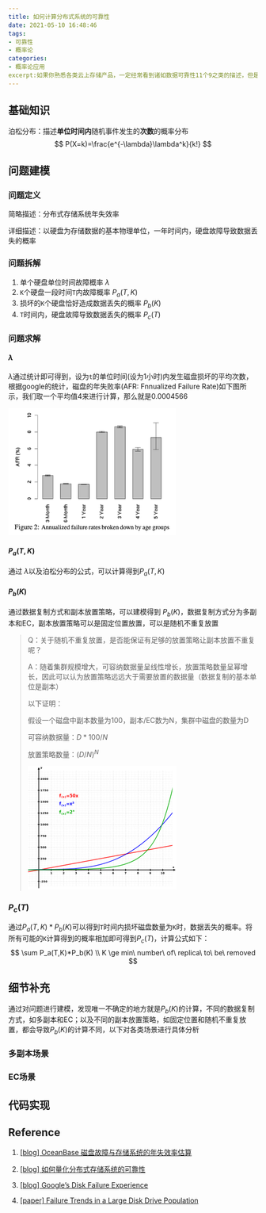 ```yaml
---
title: 如何计算分布式系统的可靠性
date: 2021-05-10 16:48:46
tags:
- 可靠性
- 概率论
categories:
- 概率论应用
excerpt:如果你熟悉各类云上存储产品，一定经常看到诸如数据可靠性11个9之类的描述，但是你可能不清楚这代表的具体含义，其单位是什么？是怎么计算出来的？本文将对分布式系统的可靠性计算作简要描述。
---
```


## 基础知识

泊松分布：描述**单位时间内**随机事件发生的**次数**的概率分布
$$
P(X=k)=\frac{e^{-\lambda}\lambda^k}{k!}
$$

## 问题建模

### 问题定义

简略描述：分布式存储系统年失效率

详细描述：以硬盘为存储数据的基本物理单位，一年时间内，硬盘故障导致数据丢失的概率

### 问题拆解

1. 单个硬盘单位时间故障概率 $\lambda$
2. `K`个硬盘一段时间`T`内故障概率 $P_a(T,K)$
3. 损坏的`K`个硬盘恰好造成数据丢失的概率 $P_b(K)$
4. `T`时间内，硬盘故障导致数据丢失的概率 $P_c(T)$

### 问题求解

####  $\lambda$

 $\lambda$通过统计即可得到，设为`t`的单位时间(设为1小时)内发生磁盘损坏的平均次数，根据google的统计，磁盘的年失败率(AFR: Fnnualized Failure Rate)如下图所示，我们取一个平均值4来进行计算，那么就是0.0004566

<img src="如何计算分布式系统的可靠性/Screen Shot 2021-05-10 at 8.12.31 PM-0648764.png" alt="Screen Shot 2021-05-10 at 8.12.31 PM" style="zoom: 33%;" />

#### $P_a(T,K)$

通过 $\lambda$以及泊松分布的公式，可以计算得到$P_a(T,K)$

#### $P_b(K)$

通过数据复制方式和副本放置策略，可以建模得到 $P_b(K)$，数据复制方式分为多副本和EC，副本放置策略可以是固定位置放置，可以是随机不重复放置

> Q：关于随机不重复放置，是否能保证有足够的放置策略让副本放置不重复呢？
>
> A：随着集群规模增大，可容纳数据量呈线性增长，放置策略数量呈幂增长，因此可以认为放置策略远远大于需要放置的数据量（数据复制的基本单位是副本）
>
> 以下证明：
>
> 假设一个磁盘中副本数量为100，副本/EC数为N，集群中磁盘的数量为D
>
> 可容纳数据量：$D * 100 / N$
>
> 放置策略数量：$(D/N)^N$
>
> [![img](如何计算分布式系统的可靠性/300px-Exponential.svg-20210510195955279.png)](https://zh.wikipedia.org/wiki/File:Exponential.svg)

### $P_c(T)$

通过$P_a(T,K)*P_b(K)$可以得到`T`时间内损坏磁盘数量为`K`时，数据丢失的概率。将所有可能的`K`计算得到的概率相加即可得到$P_c(T)$，计算公式如下：
$$
\sum P_a(T,K)*P_b(K) \\
K \ge min\ number\ of\ replica\ to\ be\ removed
$$


## 细节补充

通过对问题进行建模，发现唯一不确定的地方就是$P_b(K)$的计算，不同的数据复制方式，如多副本和EC；以及不同的副本放置策略，如固定位置和随机不重复放置，都会导致$P_b(K)$的计算不同，以下对各类场景进行具体分析

### 多副本场景



### EC场景



## 代码实现



## Reference

1. [[blog] OceanBase 磁盘故障与存储系统的年失效率估算](http://oceanbase.org.cn/?p=151)
2. [[blog] 如何量化分布式存储系统的可靠性](https://zhuanlan.zhihu.com/p/47505443)

2. [[blog] Google’s Disk Failure Experience](https://storagemojo.com/2007/02/19/googles-disk-failure-experience/)

3. [[paper] Failure Trends in a Large Disk Drive Population](http://static.googleusercontent.com/media/research.google.com/en//archive/disk_failures.pdf)


